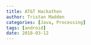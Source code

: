 ```yaml
---
title: AT&T Hackathon
author: Tristan Madden
categories: [Java, Processing]
tags: [android]
date: 2018-03-12
---
```

<!-- ![Desktop View](https://res.cloudinary.com/deiub7j41/image/upload/v1648776904/image_28-08-2019-06-32-53_dnkt4s.jpg)

So I participated in the AT&T Hackathon this year. I approached it as R&D for developing 3D games that run on Android. I
don't have much to say about it except that I learned an awful lot about the limitations of Android, which in turn
taught me a lot about optimization techniques, DPI-scaling and the matrix stack. Most importantly, the Hackathon taught
me how to code faster. At home, I spend an awful lot of time playing with variables to make things pretty whereas under
this circumstance I was forced to keep creating new features due to the looming threat of having nothing to show at the
end. I wrote a lot of useful functions for building 3D scenes and I can't wait to start using them on larger projects.

<div class="iframe-wrapper-16-9">
    <iframe src="https://www.youtube.com/embed/dbs0U6f0HH4">
    </iframe>
</div>
<br>
<div class="iframe-wrapper-16-9">
    <iframe src="https://www.youtube.com/embed/uubmKclwyWk">
    </iframe>
</div>
<br>
<div class="iframe-wrapper-16-9">
    <iframe src="https://www.youtube.com/embed/0Nk2rGMuUYc">
    </iframe>
</div> -->